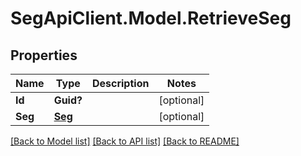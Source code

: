 # SegApiClient.Model.RetrieveSeg
## Properties

Name | Type | Description | Notes
------------ | ------------- | ------------- | -------------
**Id** | **Guid?** |  | [optional] 
**Seg** | [**Seg**](Seg.md) |  | [optional] 

[[Back to Model list]](../README.md#documentation-for-models) [[Back to API list]](../README.md#documentation-for-api-endpoints) [[Back to README]](../README.md)


